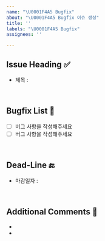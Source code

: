 ```yaml
---
name: "\U0001F4A5 Bugfix"
about: "\U0001F4A5 Bugfix 이슈 생성"
title: ''
labels: "\U0001F4A5 Bugfix"
assignees: ''

---
```


## Issue Heading ✅

- 제목 : 

<br/>

## Bugfix List 📄

- [ ] 버그 사항을 작성해주세요
- [ ] 버그 사항을 작성해주세요

<br/>

## Dead-Line 🔚

- 마감일자 : 

<br/>

## Additional Comments 💬

-
-
<br/>
